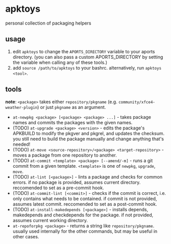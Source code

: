 # apktoys

personal collection of packaging helpers

## usage

1. edit `apktoys` to change the `APORTS_DIRECTORY` variable to your aports directory. (you can also pass a custom APORTS_DIRECTORY by setting the variable when calling any of these tools.)
2. add `source /path/to/apktoys` to your bashrc. alternatively, run `apktoys <tool>`.

## tools

**note**: `<package>` takes either `repository/pkgname` (e.g. `community/xfce4-weather-plugin`) or just `pkgname` as an argument.

* `at-newpkg <package> [<package> <package> ...]` - takes package names and commits the packages with the given names.
* (TODO) `at-upgrade <package> <version>` - edits the package's APKBUILD to modify the pkgver and pkgrel, and updates the checksum. you still need to build the package manually and change anything that's needed!
* (TODO) `at-move <source-repository>/<package> <target-repository>` - moves a package from one repository to another.
* (TODO) `at-commit <template> <package> [--amend/-m]` - runs a git commit from a given template. `<template>` is one of `newpkg`, `upgrade`, `move`.
* (TODO) `at-lint [<package>]` - lints a package and checks for common errors. if no package is provided, assumes current directory. reccomended to set as a pre-commit hook.
* (TODO) `at-commit-lint [<commit>]` - checks if the commit is correct, i.e. only contains what needs to be contained. if commit is not provided, assumes latest commit. reccomended to set as a post-commit hook.
* (TODO) `at-install-makedepends [<package>]` - installs depends, makedepends and checkdepends for the package. if not provided, assumes current working directory.
* `at-repoforpkg <package>` - returns a string like `repository/pkgname`. usually used internally for the other commands, but may be useful in other cases.
